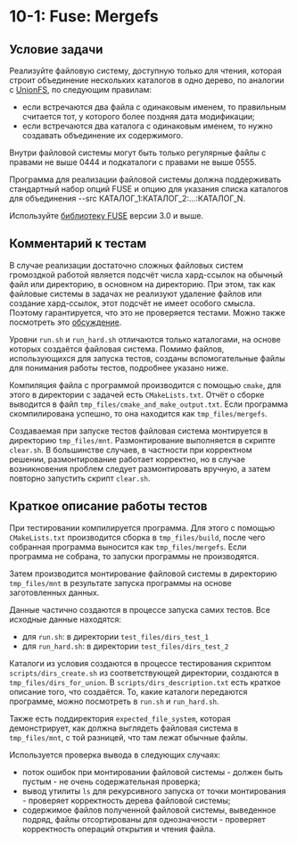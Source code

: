 # 10-1: Fuse: Mergefs

## Условие задачи

Реализуйте файловую систему, доступную только для чтения, которая строит объединение нескольких
каталогов в одно дерево, по аналогии с [UnionFS](https://ru.wikipedia.org/wiki/UnionFS),
по следующим правилам:
- если встречаются два файла с одинаковым именем, то правильным считается тот, у которого более
поздняя дата модификации;
- если встречаются два каталога с одинаковым именем, то нужно создавать объединение их содержимого.

Внутри файловой системы могут быть только регулярные файлы с правами не выше 0444 и подкаталоги
с правами не выше 0555.

Программа для реализации файловой системы должна поддерживать стандартный набор опций FUSE и опцию
для указания списка каталогов для объединения --src КАТАЛОГ\_1:КАТАЛОГ\_2:...:КАТАЛОГ\_N.

Используйте [библиотеку FUSE](https://github.com/libfuse/libfuse/tree/fuse-3.6.0) версии 3.0 и выше.

## Комментарий к тестам

В случае реализации достаточно сложных файловых систем громоздкой работой является
подсчёт числа хард-ссылок на обычный файл или директорию, в основном на директорию.
При этом, так как файловые системы в задачах не реализуют удаление файлов или создание хард-ссылок,
этот подсчёт не имеет особого смысла.
Поэтому гарантируется, что это не проверяется тестами.
Можно также посмотреть это
[обсуждение](https://stackoverflow.com/questions/62264562/what-to-set-for-st-nlink-as-attribute-when-implementing-fuse).

Уровни `run.sh` и `run_hard.sh` отличаются только каталогами,
на основе которых создаётся файловая система.
Помимо файлов, использующихся для запуска тестов, созданы вспомогательные файлы
для понимания работы тестов, подробнее указано ниже.

Компиляция файла с программой производится с помощью `cmake`,
для этого в директории с задачей есть `CMakeLists.txt`.
Отчёт о сборке выводится в файл `tmp_files/cmake_and_make_output.txt`.
Если программа скомпилирована успешно, то она находится как `tmp_files/mergefs`.

Создаваемая при запуске тестов файловая система монтируется в директорию `tmp_files/mnt`.
Размонтирование выполняется в скрипте `clear.sh`. В большинстве случаев,
в частности при корректном решении, размонтирование работает корректно,
но в случае возникновения проблем следует размонтировать вручную,
а затем повторно запустить скрипт `clear.sh`.

## Краткое описание работы тестов

При тестировании компилируется программа.
Для этого с помощью `CMakeLists.txt` производится сборка в `tmp_files/build`,
после чего собранная программа выносится как `tmp_files/mergefs`.
Если программа не собрана, то запуски программы не производятся.

Затем производится монтирование файловой системы в директорию `tmp_files/mnt`
в результате запуска программы на основе заготовленных данных.

Данные частично создаются в процессе запуска самих тестов.
Все исходные данные находятся:
- для `run.sh`: в директории `test_files/dirs_test_1`
- для `run_hard.sh`: в директории `test_files/dirs_test_2`

Каталоги из условия создаются в процессе тестирования скриптом `scripts/dirs_create.sh`
из соответствующей директории, создаются в `tmp_files/dirs_for_union`.
В `scripts/dirs_description.txt` есть краткое описание того, что создаётся.
То, какие каталоги передаются программе, можно посмотреть в `run.sh` и `run_hard.sh`.

Также есть поддиректория `expected_file_system`, которая демонстрирует, как должна
выглядеть файловая система в `tmp_files/mnt`, с той разницей, что там лежат обычные файлы.

Используется проверка вывода в следующих случаях:
- поток ошибок при монтировании файловой системы -
должен быть пустым - не очень содержательная проверка;
- вывод утилиты `ls` для рекурсивного запуска от точки монтирования -
проверяет корректность дерева файловой системы;
- содержимое файлов полученной файловой системы, выведенное подряд, файлы отсортированы
для однозначности - проверяет корректность операций открытия и чтения файла.
